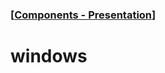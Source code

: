 ### [[Components - Presentation](./translated-human-interface-guidelines-markdown/components/presentation.md)]  
  
# **windows**  

